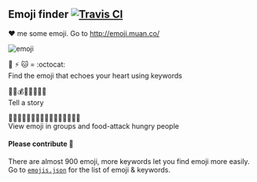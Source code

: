 ## Emoji finder [![Travis CI](https://travis-ci.org/muan/emoji.svg?branch=gh-pages)](https://travis-ci.org/muan/emoji)

:heart: me some emoji. Go to http://emoji.muan.co/

![emoji](https://f.cloud.github.com/assets/1153134/1609791/b29e53ea-5559-11e3-8697-aee235cd9338.gif)

:octopus: :zap: :cat: = :octocat:<br />
Find the emoji that echoes your heart using keywords

:raised_hands::gun::moneybag::police_car::boom::hospital::syringe::skull:<br />
Tell a story

:oden::spaghetti::cookie::stew::ice_cream::icecream::sushi::curry::custard::dango::pizza::ramen::fried_shrimp::fries::chocolate_bar::hamburger:<br />
View emoji in groups and food-attack hungry people

#### Please contribute :pray:

There are almost 900 emoji, more keywords let you find emoji more easily. Go to [`emojis.json`](https://github.com/muan/emoji/blob/gh-pages/emojis.json) for the list of emoji & keywords.
